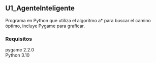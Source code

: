 ## U1_AgenteInteligente
Programa en Python que utiliza el algoritmo a* para buscar el camino óptimo, incluye Pygame para graficar.

### Requisitos
pygame 2.2.0\
Python 3.10
